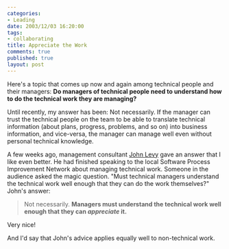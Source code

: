 ```yaml
--- 
categories: 
- Leading
date: 2003/12/03 16:20:00
tags: 
- collaborating
title: Appreciate the Work
comments: true
published: true
layout: post
---
```


<p> Here's a topic that comes up now and again among technical people and their managers: <strong> Do managers of technical people need to understand how to do the technical work they are managing? </strong>
</p>
<p> Until recently, my answer has been: Not necessarily. If the manager can trust the technical people on the team to be able to translate technical information (about plans, progress, problems, and so on) into business information, and vice-versa, the manager can manage well even without personal technical knowledge. </p>
<p> A few weeks ago, management consultant <a href="http://www.johnlevyconsulting.com/">John Levy</a> gave an answer that I like even better. He had finished speaking to the local Software Process Improvement Network about managing technical work. Someone in the audience asked the magic question. "Must technical managers understand the technical work well enough that they can do the work themselves?" John's answer: </p>
<blockquote>
<p> Not necessarily. <strong> Managers must understand the technical work well enough that they can <em>appreciate</em> it. </strong>
</p>
</blockquote>
<p> Very nice! </p>
<p> And I'd say that John's advice applies equally well to non-technical work. </p>
